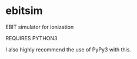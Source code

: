 # ebitsim
EBIT simulator for ionization


REQUIRES PYTHON3

I also highly recommend the use of PyPy3 with this.

